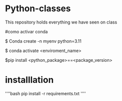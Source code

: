 # Python-classes
This repository holds everything we have seen on class 

#como activar conda 

$ Conda create -n myenv python=3.11

$ conda activate <enviroment_name>


$pip install <python_package>==<package_version>

# installlation 


''''bash
 pip install -r requirements.txt
''''


